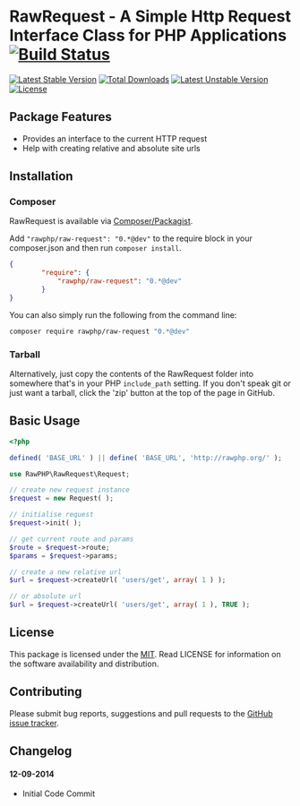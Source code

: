 # RawRequest - A Simple Http Request Interface Class for PHP Applications [![Build Status](https://travis-ci.org/rawphp/RawRequest.svg?branch=master)](https://travis-ci.org/rawphp/RawRequest)

[![Latest Stable Version](https://poser.pugx.org/rawphp/raw-request/v/stable.svg)](https://packagist.org/packages/rawphp/raw-request) [![Total Downloads](https://poser.pugx.org/rawphp/raw-request/downloads.svg)](https://packagist.org/packages/rawphp/raw-request) [![Latest Unstable Version](https://poser.pugx.org/rawphp/raw-request/v/unstable.svg)](https://packagist.org/packages/rawphp/raw-request) [![License](https://poser.pugx.org/rawphp/raw-request/license.svg)](https://packagist.org/packages/rawphp/raw-request)

## Package Features
- Provides an interface to the current HTTP request
- Help with creating relative and absolute site urls

## Installation

### Composer
RawRequest is available via [Composer/Packagist](https://packagist.org/packages/rawphp/raw-request).

Add `"rawphp/raw-request": "0.*@dev"` to the require block in your composer.json and then run `composer install`.

```json
{
        "require": {
            "rawphp/raw-request": "0.*@dev"
        }
}
```

You can also simply run the following from the command line:

```sh
composer require rawphp/raw-request "0.*@dev"
```

### Tarball
Alternatively, just copy the contents of the RawRequest folder into somewhere that's in your PHP `include_path` setting. If you don't speak git or just want a tarball, click the 'zip' button at the top of the page in GitHub.

## Basic Usage

```php
<?php

defined( 'BASE_URL' ) || define( 'BASE_URL', 'http://rawphp.org/' );

use RawPHP\RawRequest\Request;

// create new request instance
$request = new Request( );

// initialise request
$request->init( );

// get current route and params
$route = $request->route;
$params = $request->params;

// create a new relative url
$url = $request->createUrl( 'users/get', array( 1 ) );

// or absolute url
$url = $request->createUrl( 'users/get', array( 1 ), TRUE );

```

## License
This package is licensed under the [MIT](https://github.com/rawphp/RawRequest/blob/master/LICENSE). Read LICENSE for information on the software availability and distribution.

## Contributing

Please submit bug reports, suggestions and pull requests to the [GitHub issue tracker](https://github.com/rawphp/RawRequest/issues).

## Changelog

#### 12-09-2014
- Initial Code Commit
